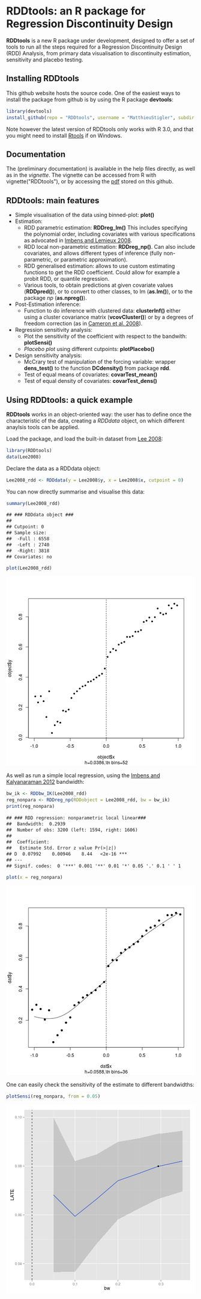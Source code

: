 RDDtools: an R package for Regression Discontinuity Design
========================================================

**RDDtools** is a new R package under development, designed to offer a set of tools to run all the steps required for a Regression Discontinuity Design (RDD) Analysis, from primary data visualisation to discontinuity estimation, sensitivity and placebo testing. 


Installing **RDDtools**
-----------------------

This github website hosts the source code. One of the easiest ways to install the package from github is by using the R package **devtools**:


```r
library(devtools)
install_github(repo = "RDDtools", username = "MatthieuStigler", subdir = "RDDtools")
```


Note however the latest version of RDDtools only works with R 3.0, and that you might need to install  [Rtools](http://stat.ethz.ch/CRAN/bin/windows/Rtools/) if on Windows. 


Documentation
-----------------------
The (preliminary documentation) is available in the help files directly, as well as in the *vignette*. The vignette can be accessed from R with vignette("RDDtools"), or by accessing the [pdf](https://github.com/MatthieuStigler/RDDtools/raw/master/RDDtools/inst/doc/RDDtools.pdf) stored on this github. 

RDDtools: main features
-----------------------


+  Simple visualisation of the data using binned-plot: **plot()**
+ Estimation:
  +  RDD parametric estimation: **RDDreg_lm()** This includes specifying the polynomial order, including covariates with various specifications as advocated in [Imbens and Lemieux 2008].
  +  RDD local non-parametric estimation: **RDDreg_np()**. Can also include covariates, and allows different types of inference (fully non-parametric, or parametric approximation). 
  +  RDD generalised estimation: allows to use custom estimating functions to get the RDD coefficient. Could allow for example a probit RDD, or quantile regression.
  + Various tools, to obtain predictions at given covariate values (**RDDpred()**), or to convert to other classes, to lm (**as.lm()**), or to the package *np* (**as.npreg()**). 
+ Post-Estimation inference:
  + Function to do inference with clustered data: **clusterInf()** either using a cluster covariance matrix (**vcovCluster()**) or by a degrees of freedom correction (as in [Cameron et al. 2008]).
+ Regression sensitivity analysis:
  + Plot the sensitivity of the coefficient with respect to the bandwith: **plotSensi()**
  + *Placebo plot* using different cutpoints: **plotPlacebo()**
+ Design sensitivity analysis:
  + McCrary test of manipulation of the forcing variable: wrapper **dens_test()** to the function **DCdensity()** from package **rdd**. 
  + Test of equal means of covariates: **covarTest_mean()**
  + Test of equal density of covariates: **covarTest_dens()**


Using RDDtools: a quick example
-----------------------
**RDDtools** works in an object-oriented way: the user has to define once the characteristic of the data, creating a *RDDdata* object, on which different anaylsis tools can be applied. 

Load the package, and load the built-in dataset from [Lee 2008]:






```r
library(RDDtools)
data(Lee2008)
```


Declare the data as a RDDdata object:


```r
Lee2008_rdd <- RDDdata(y = Lee2008$y, x = Lee2008$x, cutpoint = 0)
```



You can now directly summarise and visualise this data:


```r
summary(Lee2008_rdd)
```

```
## ### RDDdata object ###
## 
## Cutpoint: 0 
## Sample size: 
## 	-Full : 6558 
## 	-Left : 2740 
## 	-Right: 3818
## Covariates: no
```

```r
plot(Lee2008_rdd)
```

![plot of chunk dataPlot](figuresREADME/dataPlot.png) 



As well as run a simple local regression, using the [Imbens and Kalyanaraman 2012] bandwidth:

```r
bw_ik <- RDDbw_IK(Lee2008_rdd)
reg_nonpara <- RDDreg_np(RDDobject = Lee2008_rdd, bw = bw_ik)
print(reg_nonpara)
```

```
## ### RDD regression: nonparametric local linear###
## 	Bandwidth:  0.2939 
## 	Number of obs: 3200 (left: 1594, right: 1606)
## 
## 	Coefficient:
##   Estimate Std. Error z value Pr(>|z|)    
## D  0.07992    0.00946    8.44   <2e-16 ***
## ---
## Signif. codes:  0 '***' 0.001 '**' 0.01 '*' 0.05 '.' 0.1 ' ' 1
```

```r
plot(x = reg_nonpara)
```

![plot of chunk RegPlot](figuresREADME/RegPlot.png) 



One can easily check the sensitivity of the estimate to different bandwidths:

```r
plotSensi(reg_nonpara, from = 0.05)
```

![plot of chunk SensiPlot](figuresREADME/SensiPlot.png) 



  [Imbens and Kalyanaraman 2012]: http://ideas.repec.org/a/oup/restud/v79y2012i3p933-959.html "Imbens, G. & Kalyanaraman, K. (2012) Optimal Bandwidth Choice for the Regression Discontinuity Estimator, Review of Economic Studies, 79, 933-959"
  
  [Lee 2008]: http://ideas.repec.org/a/eee/econom/v142y2008i2p675-697.html "Lee, D. S. (2008) Randomized experiments from non-random selection in U.S. House elections, Journal of Econometrics, 142, 675-697"
  
  [Imbens and Lemieux 2008]: http://ideas.repec.org/a/eee/econom/v142y2008i2p615-635.html "Imbens, G. & Lemieux, T. (2008) Regression discontinuity designs: A guide to practice, Journal of Econometrics, Vol. 142(2), pages 615-635"
  
  [Cameron et al. 2008]: http://ideas.repec.org/a/tpr/restat/v90y2008i3p414-427.html "Cameron, Gelbach and Miller (2008) Bootstrap-Based Improvements for Inference with Clustered Errors, The Review of Economics and Statistics, Vol. 90(3), pages 414-427"


  
